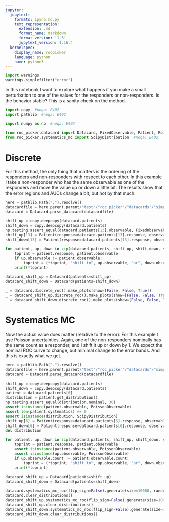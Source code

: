 ```yaml
---
jupyter:
  jupytext:
    formats: ipynb,md,py
    text_representation:
      extension: .md
      format_name: markdown
      format_version: '1.3'
      jupytext_version: 1.16.4
  kernelspec:
    display_name: rocpicker
    language: python
    name: python3
---
```


```python
import warnings
warnings.simplefilter("error")
```

In this notebook I want to explore what happens if you make a small perturbation to one of the values for the responders or non-responders.  Is the behavior stable?  This is a sanity check on the method.

```python
import copy  #noqa: E402
import pathlib  #noqa: E402

import numpy as np  #noqa: E402

from roc_picker.datacard import Datacard, FixedObservable, Patient, PoissonObservable  #noqa: E402
from roc_picker.systematics_mc import ScipyDistribution  #noqa: E402
```

# Discrete

For this method, the only thing that matters is the ordering of the responders and non-responders with respect to each other.  In this example I take a non-responder who has the same observable as one of the responders and move the value up or down a little bit.  The results show that the error regions and AUCs change a bit, but not by that much.

```python
here = pathlib.Path(".").resolve()
datacardfile = here.parent.parent/"test"/"roc_picker"/"datacards"/"simple_examples"/"example_roc.txt"
datacard = Datacard.parse_datacard(datacardfile)
```

```python
shift_up = copy.deepcopy(datacard.patients)
shift_down = copy.deepcopy(datacard.patients)
np.testing.assert_equal(datacard.patients[13].observable, FixedObservable(9.0))
shift_up[13] = Patient(response=datacard.patients[13].response, observable=FixedObservable(9.1))
shift_down[13] = Patient(response=datacard.patients[13].response, observable=FixedObservable(8.9))

for patient, up, down in zip(datacard.patients, shift_up, shift_down, strict=True):
    toprint = patient.response, patient.observable
    if up.observable != patient.observable:
        toprint = (*toprint, "shift to", up.observable, "or", down.observable)
    print(*toprint)

datacard_shift_up = Datacard(patients=shift_up)
datacard_shift_down = Datacard(patients=shift_down)
```

```python
_ = datacard.discrete_roc().make_plots(show=[False, False, True])
_ = datacard_shift_up.discrete_roc().make_plots(show=[False, False, True])
_ = datacard_shift_down.discrete_roc().make_plots(show=[False, False, True])
```

# Systematics MC

Now the actual value does matter (relative to the error).  For this example I use Poisson uncertainties.  Again, one of the non-responders nominally has the same count as a responder, and I shift it up or down by 1.  We expect the nominal ROC curve to change, but minimal change to the error bands.  And this is exactly what we get.

```python
here = pathlib.Path(".").resolve()
datacardfile = here.parent.parent/"test"/"roc_picker"/"datacards"/"simple_examples"/"poisson_roc.txt"
datacard = Datacard.parse_datacard(datacardfile)
```

```python
shift_up = copy.deepcopy(datacard.patients)
shift_down = copy.deepcopy(datacard.patients)
patient = datacard.patients[6]
distribution = patient.get_distribution()
np.testing.assert_equal(distribution.nominal, 30)
assert isinstance(patient.observable, PoissonObservable)
assert len(patient.systematics) == 0
assert isinstance(distribution, ScipyDistribution)
shift_up[6] = Patient(response=datacard.patients[6].response, observable=PoissonObservable(31, unique_id=distribution.unique_id))
shift_down[6] = Patient(response=datacard.patients[6].response, observable=PoissonObservable(29, unique_id=distribution.unique_id))
del distribution

for patient, up, down in zip(datacard.patients, shift_up, shift_down, strict=True):
    toprint = patient.response, patient.observable
    assert isinstance(patient.observable, PoissonObservable)
    assert isinstance(up.observable, PoissonObservable)
    if up.observable.count != patient.observable.count:
        toprint = (*toprint, "shift to", up.observable, "or", down.observable)
    print(*toprint)

datacard_shift_up = Datacard(patients=shift_up)
datacard_shift_down = Datacard(patients=shift_down)
```

```python
datacard.systematics_mc_roc(flip_sign=False).generate(size=10000, random_state=123456).plot(show=True)
datacard.clear_distributions()
datacard_shift_up.systematics_mc_roc(flip_sign=False).generate(size=10000, random_state=123456).plot(show=True)
datacard_shift_up.clear_distributions()
datacard_shift_down.systematics_mc_roc(flip_sign=False).generate(size=10000, random_state=123456).plot(show=True)
datacard_shift_down.clear_distributions()
```

```python

```
